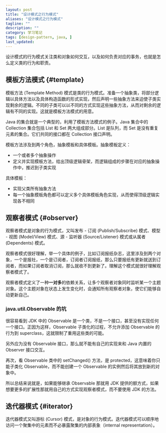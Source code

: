 ```yaml
---
layout: post
title: "设计模式之行为模式"
aliases: "设计模式之行为模式"
tagline: ""
description: ""
category: 学习笔记
tags: [design-pattern, java, ]
last_updated:
---
```


设计模式的行为模式关注类和对象如何交互，以及如何负责对应的事务，也就是怎么定义类的行为和职责。

## 模板方法模式 {#template}
模板方法 (Template Method) 模式是类的行为模式。准备一个抽象类，将部分逻辑以具体方法以及具体构造函数的形式实现，然后声明一些抽象方法来迫使子类实现剩余的逻辑。不同的子类可以以不同的方式实现这些抽象方法，从而对剩余的逻辑有不同的实现。这就是模板方法模式的用意。

Java 的集合就是一个典型的，利用了模板方法模式的例子。Java 集合中的 Collection 集合包括 List 和 Set 两大组成部分。List 是队列，而 Set 是没有重复元素的集合。它们共同的接口都在 Collection 接口声明。

模板方法涉及到两个角色，抽象模板和具体模板。抽象模板定义：

- 一个或者多个抽象操作
- 定义并实现模板方法，给出顶级逻辑骨架，而逻辑组成的步骤在对应的抽象操作中，推迟到子类实现

具体模板：

- 实现父类所有抽象方法
- 每一个抽象模板角色都可以定义多个具体模板角色实现，从而使得顶级逻辑实现各不相同

## 观察者模式 {#observer}
观察者模式是对象的行为模式，又叫发布 - 订阅 (Publish/Subscribe) 模式、模型 - 视图 (Model/View) 模式、源 - 监听器 (Source/Listener) 模式或从属者 (Dependents) 模式。

观察者模式很好理解，举一个具体的例子，比如订阅报纸杂志，这里涉及到两个对象，一个是报社，一个是订阅者，订阅者订阅报纸，那么只要报纸有更新就送到订阅者，而如果订阅者取消订阅，那么就收不到更新了。理解这个模式就很好理解观察者模式了。

观察者模式定义了一种**一对多**的依赖关系，让多个观察者对象同时监听某一个主题对象。这个主题对象在状态上发生变化时，会通知所有观察者对象，使它们能够自动更新自己。

### java.util.Observable 的坑
很容易看到 JDK 中的 Observable 是一个类，不是一个接口，甚至没有实现任何一个接口。正因为这样，Observable 子类化的过程，不允许添加 Observable 的行为到 superclass，这就限制了重用这些类的可能。

另外应为没有 Observable 接口，那么就不能有自己的实现来和 Java 内置的 Observer 接口交互。

再次，看 Observable 类中的 setChanged() 方法，是 protected，这意味着你只能子类化 Observable，而不能创建一个 Observable 的实例然后将其放到新的对象中。

所以总结来说就是，如果能够继承 Observable 那就用 JDK 提供的额方式，如果想要更多的扩展性那就用自己的方式实现观察者模式，而不要使用 JDK 的方法。


## 迭代器模式 {#iterator}

迭代器模式又叫游标 (Cursor) 模式，是对象的行为模式。迭代器模式可以顺序地访问一个聚集中的元素而不必暴露聚集的内部表象（internal representation）。




